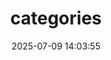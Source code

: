 ---
title: categories
date: 2025-07-09 14:03:55
type: 'categories'
top_img: https://pub-85c6ace1f3f74dfdbd0f332fbb2c2f97.r2.dev/PicGo/%E6%89%93%E5%93%88%E6%AC%A0%E7%9A%84%E9%9B%84%E7%8B%AE.jpg
comments: false
---